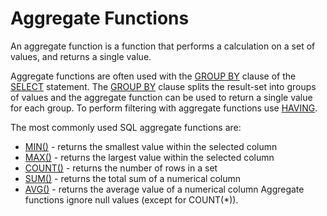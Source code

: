 # Aggregate Functions

An aggregate function is a function that performs a calculation on a set of values, and returns a single value.

Aggregate functions are often used with the [GROUP BY](Sort.md) clause of the [SELECT](Select.md) statement. The [GROUP BY](Sort.md) clause splits the result-set into groups of values and the aggregate function can be used to return a single value for each group. To perform filtering with aggregate functions use [HAVING](Having.md).

The most commonly used SQL aggregate functions are:

- [MIN()](MinMax.md) - returns the smallest value within the selected column
- [MAX()](MinMax.md) - returns the largest value within the selected column
- [COUNT()](Count.md) - returns the number of rows in a set
- [SUM()](Sum.md) - returns the total sum of a numerical column
- [AVG()](Avg.md) - returns the average value of a numerical column
Aggregate functions ignore null values (except for COUNT(*)).
